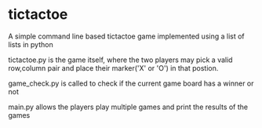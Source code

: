 # tictactoe
A simple command line based tictactoe game implemented using a list of lists in python

tictactoe.py is the game itself, where the two players may pick a valid row,column pair and place their marker('X' or 'O') in that postion. 

game_check.py is called to check if the current game board has a winner or not

main.py allows the players play multiple games and print the results of the games
